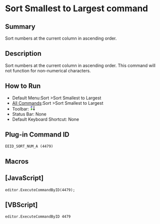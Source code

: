 # Sort Smallest to Largest command

## Summary

Sort numbers at the current column in ascending order.

## Description

Sort numbers at the current column in ascending order. This command will not function for non-numerical characters.

## How to Run

- Default Menu:Sort \>Sort Smallest to Largest
- [All Commands](../tools/all_commands):Sort \>Sort Smallest to Largest
- Toolbar: ![](../../images/sorting0-9.gif)
- Status Bar: None
- Default Keyboard Shortcut: None

## Plug-in Command ID

```
EEID_SORT_NUM_A (4479)
```

## Macros

## \[JavaScript\]

```
editor.ExecuteCommandByID(4479);
```

## \[VBScript\]

```
editor.ExecuteCommandByID 4479
```
